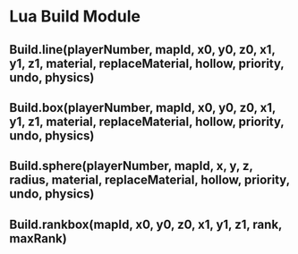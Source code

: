 # Lua Build Module

## Build.line(playerNumber, mapId, x0, y0, z0, x1, y1, z1, material, replaceMaterial, hollow, priority, undo, physics)
## Build.box(playerNumber, mapId, x0, y0, z0, x1, y1, z1, material, replaceMaterial, hollow, priority, undo, physics)
## Build.sphere(playerNumber, mapId, x, y, z, radius, material, replaceMaterial, hollow, priority, undo, physics)
## Build.rankbox(mapId, x0, y0, z0, x1, y1, z1, rank, maxRank)
